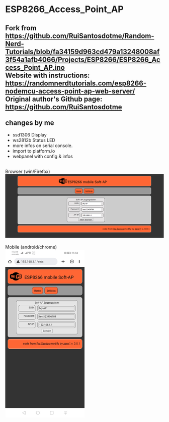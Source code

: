 # ESP8266_Access_Point_AP
Fork from https://github.com/RuiSantosdotme/Random-Nerd-Tutorials/blob/fa34159d963cd479a13248008af3f54a1afb4066/Projects/ESP8266/ESP8266_Access_Point_AP.ino<br>
Website with instructions: https://randomnerdtutorials.com/esp8266-nodemcu-access-point-ap-web-server/<br>
Original author's Github page: https://github.com/RuiSantosdotme<br>
<br>
changes by me
-------------
+ ssd1306 Display<br>
+ ws2812b Status LED<br> 
+ more infos on serial console.<br>
+ import to platform.io<br>
+ webpanel with config & infos<br>
<br>
Browser (win/Firefox)<br>
<img src="img/settings.jpg"><br>
<br>
Mobile (android/chrome)<br>
<img src="img/settings_mobile.jpg" width="50%"><br>

